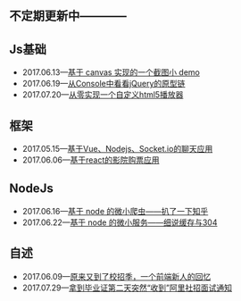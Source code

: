## 不定期更新中————

## Js基础
 - 2017.06.13—[基于 canvas 实现的一个截图小 demo](https://github.com/Aaaaaaaty/Blog/issues/5)
 - 2017.06.19—[从Console中看看jQuery的原型链](https://github.com/Aaaaaaaty/Blog/issues/7)
 - 2017.07.20—[从零实现一个自定义html5播放器](https://github.com/Aaaaaaaty/Blog/issues/9)

## 框架
 - 2017.05.15—[基于Vue、Nodejs、Socket.io的聊天应用](https://github.com/Aaaaaaaty/Blog/issues/2)
 - 2017.06.06—[基于react的影院购票应用](https://github.com/Aaaaaaaty/Blog/issues/3)

## NodeJs
 - 2017.06.16—[基于 node 的微小爬虫——扒了一下知乎](https://github.com/Aaaaaaaty/Blog/issues/6)
 - 2017.06.22—[基于 node 的微小服务——细说缓存与304](https://github.com/Aaaaaaaty/Blog/issues/8)

## 自述
 - 2017.06.09—[原来又到了校招季，一个前端新人的回忆](https://github.com/Aaaaaaaty/Blog/issues/4)
 - 2017.07.29—[拿到毕业证第二天突然“收到”阿里社招面试通知](https://github.com/Aaaaaaaty/Blog/issues/10)
 


